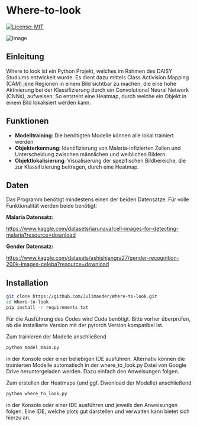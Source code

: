 # Where-to-look
[![License: MIT](https://img.shields.io/badge/License-MIT-yellow.svg)](https://opensource.org/licenses/MIT)


![image](https://img.shields.io/badge/Python-FFD43B?style=for-the-badge&logo=python&logoColor=blue)

## Einleitung
Where to look ist ein Python Projekt, welches im Rahmen des DAISY Studiums entwickelt wurde. Es dient dazu mittels Class Activision Mapping (CAM) jene Regionen in einem Bild sichtbar zu machen, die eine hohe Aktivierung bei der Klassifizierung durch ein Convolutional Neural Network (CNNs), aufweisen. So entsteht eine Heatmap, durch welche ein Objekt in einem Bild lokalisiert werden kann.

## Funktionen
- **Modelltraining**: Die benötigten Modelle können alle lokal trainiert werden
- **Objekterkennung**: Identifizierung von Malaria-infizierten Zellen und Unterscheidung zwischen männlichen und weiblichen Bildern.
- **Objektlokalisierung**: Visualisierung der spezifischen Bildbereiche, die zur Klassifizierung beitragen, durch eine Heatmap.

## Daten
Das Programm benötigt mindestens einen der beiden Datensätze. Für volle Funktionalität werden beide benötigt:

**Malaria Datensatz:**

https://www.kaggle.com/datasets/iarunava/cell-images-for-detecting-malaria?resource=download

**Gender Datensatz:**

https://www.kaggle.com/datasets/ashishjangra27/gender-recognition-200k-images-celeba?resource=download

## Installation

```bash
git clone https://github.com/Julimaeder/Where-to-look.git
cd Where-to-look
pip install -r requirements.txt
```

Für die Ausführung des Codes wird Cuda benötigt. Bitte vorher überprüfen, ob die installierte Version mit der pytorch Version kompatibel ist.

Zum trainieren der Modelle anschließend 
```bash
python model_main.py
```
in der Konsole oder einer beliebigen IDE ausführen. Alternativ können die trainierten Modelle automatisch in der where_to_look.py Datei von Google Drive heruntergeladen werden. Dazu einfach den Anweisungen folgen.

Zum erstellen der Heatmaps (und ggf. Dwonload der Modelle) anschließend
```bash
python where_to_look.py
```
in der Konsole oder einer IDE ausführen und jeweils den Anweisungen folgen. Eine IDE, welche plots gut darstellen und verwalten kann bietet sich hierzu an.

